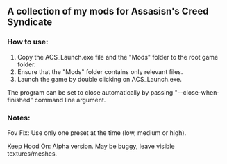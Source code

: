 ## A collection of my mods for Assasisn's Creed Syndicate

### How to use:

1. Copy the ACS_Launch.exe file and the "Mods" folder to the root game folder.
2. Ensure that the "Mods" folder contains only relevant files.
3. Launch the game by double clicking on ACS_Launch.exe.

The program can be set to close automatically by passing "--close-when-finished" command line argument.

### Notes:

Fov Fix: Use only one preset at the time (low, medium or high).

Keep Hood On: Alpha version. May be buggy, leave visible textures/meshes.
